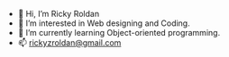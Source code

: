- 👋 Hi, I’m Ricky Roldan
- 👀 I’m interested in Web designing and Coding.
- 🌱 I’m currently learning Object-oriented programming.
- 📫 rickyzroldan@gmail.com

<!---
rroldan30/rroldan30 is a ✨ special ✨ repository because its `README.md` (this file) appears on your GitHub profile.
You can click the Preview link to take a look at your changes.
--->
